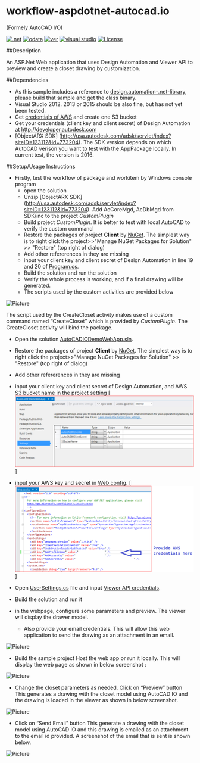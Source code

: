 workflow-aspdotnet-autocad.io
=============================

(Formely AutoCAD I/O)

[![.net](https://img.shields.io/badge/.net-4.5-green.svg)](http://www.microsoft.com/en-us/download/details.aspx?id=30653)
[![odata](https://img.shields.io/badge/odata-4.0-yellow.svg)](http://www.odata.org/documentation/)
[![ver](https://img.shields.io/badge/Design%20Automation%20API-2.0-blue.svg)](https://developer.autodesk.com/api/autocadio/v2/)
[![visual studio](https://img.shields.io/badge/Visual%20Studio-2012%7C2013-yellow.svg)](https://www.visualstudio.com/)
[![License](http://img.shields.io/:license-mit-red.svg)](http://opensource.org/licenses/MIT)

##Description

An ASP.Net Web application that uses Design Automation and Viewer API to preview and create a closet drawing by customization.

##Dependencies
* As this sample includes a reference to  [design.automation-.net-library](https://github.com/Developer-Autodesk/design.automation-.net-library), please build that sample and get the class binary.  
* Visual Studio 2012. 2013 or 2015 should be also fine, but has not yet been tested.
* Get [credentials of AWS](http://docs.aws.amazon.com/general/latest/gr/aws-security-credentials.html) and create one S3 bucket
* Get your credentials (client key and client secret) of Design Automation at http://developer.autodesk.com 
* [ObjectARX SDK] (http://usa.autodesk.com/adsk/servlet/index?siteID=123112&id=773204). The SDK version depends on which AutoCAD verison you want to test with the AppPackage locally. In current test, the version is 2016.

##Setup/Usage Instructions
* Firstly, test the workflow of package and workitem by Windows console program
  * open the solution [](./CreateCloset.bundle/Custom-Apppackage/workflow-custom-activity-with-apppackage-autocad.io.sln)
  * Unzip [ObjectARX SDK] (http://usa.autodesk.com/adsk/servlet/index?siteID=123112&id=773204). Add AcCoreMgd, AcDbMgd from SDK/inc to the project *CustomPlugin*
  * Build project *CustomPlugin*. It is better to test with local AutoCAD to verify the custom command
  * Restore the packages of project **Client** by [NuGet](https://www.nuget.org/). The simplest way is to right click the project>>"Manage NuGet Packages for Solution" >> "Restore" (top right of dialog)
  * Add other refererences in they are missing
  * input your client key and client secret of Design Automation in line 19 and 20 of [Program.cs](./CreateCloset.bundle/Custom-Apppackage/Program.cs).
  * Build the solution and run the solution
  * Verify the whole process is working, and if a final drawing will be generated. 
  * The scripts used by the custom activities are provided below
  
![Picture](https://github.com/Developer-Autodesk/workflow-aspdotnet-autocad.io/blob/master/assets/CustomActivities.PNG)

The script used by the CreateCloset activity makes use of a custom command named “CreateCloset” which is provided by *CustomPlugin*. The  CreateCloset activity will bind the package. 

*  Open the solution [AutoCADIODemoWebApp.sln](AutoCADIODemoWebApp.sln). 
*  Restore the packages of project **Client** by [NuGet](https://www.nuget.org/). The simplest way is to right click the project>>"Manage NuGet Packages for Solution" >> "Restore" (top right of dialog)
*  Add other refererences in they are missing
*  input your client key and client secret of Design Automation, and AWS S3 bucket name in the project setting
    [![](./assets/1.png)] 

* input your AWS key and secret in [Web.config](Web.config).
    [![](./assets/2.png)] 

* Open [UserSettings.cs](UserSettings.cs) file and input [Viewer API credentials](http://developer-autodesk.github.io/).
* Build the solution and run it
* in the webpage, configure some parameters and preview. The viewer will display the drawer model. 

  * Also provide your email credentials. 
    This will allow this web application to send the drawing as an attachment in an email.

![Picture](https://github.com/Developer-Autodesk/workflow-aspdotnet-autocad.io/blob/master/assets/3.png)

   * Build the sample project
  Host the web app or run it locally. This will display the web page as shown in below screenshot :

   ![Picture](https://github.com/Developer-Autodesk/workflow-aspdotnet-autocad.io/blob/master/assets/4.png)

  * Change the closet parameters as needed.
      Click on “Preview” button
      This generates a drawing with the closet model using AutoCAD IO and the drawing is loaded in the viewer
      as shown in below screenshot.

![Picture](https://github.com/Developer-Autodesk/workflow-aspdotnet-autocad.io/blob/master/assets/5.png)

  * Click on “Send Email” button
  This generate a drawing with the closet model using AutoCAD IO and this drawing is emailed as an attachment
  to the email id provided. A screenshot of the email that is sent is shown below.

  ![Picture](https://github.com/Developer-Autodesk/workflow-aspdotnet-autocad.io/blob/master/assets/6.png)
